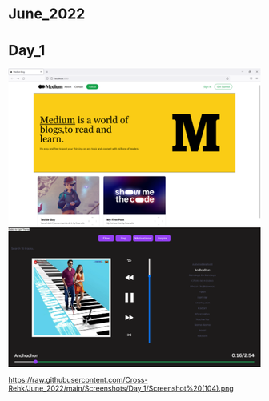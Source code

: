 # June_2022

# Day_1
![App Screenshot](https://raw.githubusercontent.com/Cross-Rehk/June_2022/main/Screenshots/Day_1/Screenshot%20(104).png)
![App Screenshot](https://raw.githubusercontent.com/CrossStack-Q/Songs/main/Screenshots/Music_React_1.png)




https://raw.githubusercontent.com/Cross-Rehk/June_2022/main/Screenshots/Day_1/Screenshot%20(104).png
